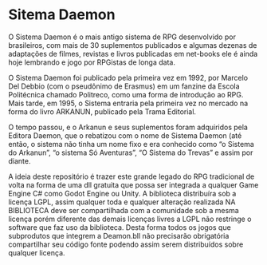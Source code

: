 # Sitema Daemon
O Sistema Daemon é o mais antigo sistema de RPG desenvolvido por brasileiros, com mais de 30 suplementos publicados e algumas dezenas de adaptações de filmes, revistas e livros publicadas em net-books ele é ainda hoje lembrando e jogo por RPGistas de longa data.

O Sistema Daemon foi publicado pela primeira vez em 1992, por Marcelo Del Debbio (com o pseudônimo de Erasmus) em um fanzine da Escola Politécnica chamado Politreco, como uma forma de introdução ao RPG. Mais tarde, em 1995, o Sistema entraria pela primeira vez no mercado na forma do livro ARKANUN, publicado pela Trama Editorial.

O tempo passou, e o Arkanun e seus suplementos foram adquiridos pela Editora Daemon, que o rebatizou com o nome de Sistema Daemon (até então, o sistema não tinha um nome fixo e era conhecido como “o Sistema do Arkanun”, “o sistema Só Aventuras”, “O Sistema do Trevas” e assim por diante. 

A ideia deste repositório é trazer este grande legado do RPG tradicional de volta na forma de uma dll gratuita que possa ser integrada a qualquer Game Engine C# como Godot Engine ou Unity. A biblioteca distribuíra sob a licença LGPL, assim qualquer toda e qualquer alteração realizada NA BIBLIOTECA deve ser compartilhada com a comunidade sob a mesma licença porém diferente das demais licenças livres a LGPL não restringe o software que faz uso da biblioteca. Desta forma todos os jogos que subprodutos que integrem a Deamon.bll não precisarão obrigatória compartilhar seu código fonte podendo assim serem distribuídos sobre qualquer licença.
